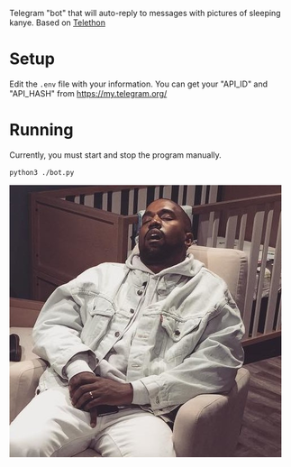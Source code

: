Telegram "bot" that will auto-reply to messages with pictures of sleeping kanye. Based on [Telethon]



# Setup
Edit the `.env` file with your information. You can get your "API_ID" and "API_HASH" from https://my.telegram.org/

# Running
Currently, you must start and stop the program manually. 

```bash
python3 ./bot.py
```


![alt text](pics/chair.jpg)

[Telethon]: https://github.com/LonamiWebs/Telethon


